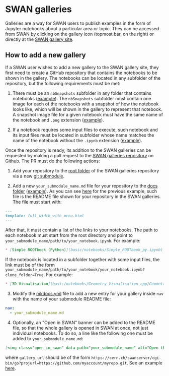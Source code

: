 # SWAN galleries

Galleries are a way for SWAN users to publish examples in the form of Jupyter notebooks about a particular area or topic.
They can be accessed from SWAN by clicking on the gallery icon (topmost bar, on the right) or directly at the
[SWAN gallery site](https://swan-gallery.web.cern.ch/).

## How to add a new gallery

If a SWAN user wishes to add a new gallery to the SWAN gallery site, they first need to create a GitHub repository that
contains the notebooks to be shown in the gallery. The notebooks can be located in any subfolder of the repository, but
the following requirements must be met:

1. There must be an `nbSnapshots` subfolder in any folder that contains notebooks
([example](https://github.com/dpiparo/swanExamples/tree/8b36a4b298d865beadf7b11783418cab370d6a1f/notebooks)).
The `nbSnapshots` subfolder must contain one image for each of the notebooks with a snapshot of how the notebook looks like,
which will be shown in the gallery to represent that notebook. A snapshot image file for a given notebook must have the
same name of the notebook and `.png` extension ([example](https://github.com/dpiparo/swanExamples/tree/8b36a4b298d865beadf7b11783418cab370d6a1f/notebooks/nbSnapshots)).

2. If a notebook requires some input files to execute, such notebook and its input files must be located in subfolder whose name
matches the name of the notebook without the `.ipynb` extension ([example](https://github.com/dpiparo/swanExamples/tree/8b36a4b298d865beadf7b11783418cab370d6a1f/notebooks/Geometry_Visualisation_cpp)).

Once the repository is ready, its addition to the SWAN galleries can be requested by making a pull request to the
[SWAN galleries repository](https://github.com/swan-cern/gallery) on Github. The PR must do the following actions:

1. Add your repository to the [root folder](https://github.com/swan-cern/gallery) of the SWAN galleries repository
via a new [git submodule](https://git-scm.com/book/en/v2/Git-Tools-Submodules).

2. Add a new `your_submodule_name.md` file for your repository to the [docs folder](https://github.com/swan-cern/gallery/tree/master/docs)
([example](https://github.com/swan-cern/gallery/blob/master/docs/basic.md)). As you can see
[here](https://swan-gallery.web.cern.ch/basic/) for the previous example, such file is the README file shown for
your repository in the SWAN galleries. The file must start with:

```markdown
---
template: full_width_with_menu.html
---
```

After that, it must contain a list of the links to your notebooks. The path to each notebook must start from
the root directory and point to `your_submodule_name/path/to/your_notebook.ipynb`. For example:

```markdown
* [Simple ROOTbook (Python)](basic/notebooks/Simple_ROOTbook_py.ipynb)
```

If the notebook is located in a subfolder together with some input files, the link must be of the form
`your_submodule_name/path/to/your_notebook/your_notebook.ipynb?clone_folder=True`. For example:

```markdown
* [3D Visualisation](basic/notebooks/Geometry_Visualisation_cpp/Geometry_Visualisation_cpp.ipynb?clone_folder=True)
```

3. Modify the [mkdocs.yml](https://github.com/swan-cern/gallery/blob/master/mkdocs.yml) file to add a new entry for
your gallery inside `nav` with the name of your submodule README file:

```yaml
nav:
  - your_submodule_name.md
```

4. Optionally, an "Open in SWAN" banner can be added to the README file, so that the whole gallery is opened
in SWAN at once, not just individual notebooks. To do so, a line like the following one must be added to `your_submodule_name.md`:

```markdown
[<img class="open_in_swan" data-path="your_submodule_name" alt="Open this Gallery in SWAN" src="https://swanserver.web.cern.ch/swanserver/images/badge_swan_white_150.png">][gallery_url]
```

where `gallery_url` should be of the form `https://cern.ch/swanserver/cgi-bin/go?projurl=https://github.com/myaccount/myrepo.git`.
See an example [here](https://gitlab.cern.ch/swan/gallery/-/raw/master/docs/basic.md).
